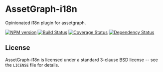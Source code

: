 AssetGraph-i18n
===============

Opinionated i18n plugin for assetgraph.

[![NPM version](https://badge.fury.io/js/assetgraph-i18n.svg)](http://badge.fury.io/js/assetgraph-i18n)
[![Build Status](https://travis-ci.org/assetgraph/assetgraph-i18n.svg?branch=master)](https://travis-ci.org/assetgraph/assetgraph-i18n)
[![Coverage Status](https://coveralls.io/repos/assetgraph/assetgraph-i18n/badge.svg)](https://coveralls.io/r/assetgraph/assetgraph-i18n)
[![Dependency Status](https://david-dm.org/assetgraph/assetgraph-i18n.svg)](https://david-dm.org/assetgraph/assetgraph-i18n)

License
-------

AssetGraph-i18n is licensed under a standard 3-clause BSD license
-- see the `LICENSE` file for details.
